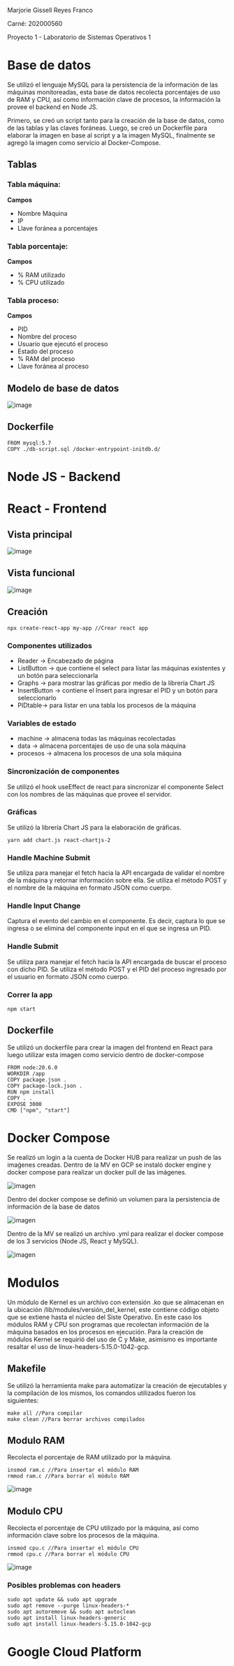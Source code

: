 Marjorie Gissell Reyes Franco

Carné: 202000560

Proyecto 1 - Laboratorio de Sistemas Operativos 1

# Base de datos
Se utilizó el lenguaje MySQL para la persistencia de la información de las máquinas monitoreadas, esta base de datos recolecta porcentajes de uso de RAM y CPU, así como información clave de procesos, la información la provee el backend en Node JS.

Primero, se creó un script tanto para la creación de la base de datos, como de las tablas y las claves foráneas. Luego, se creó un Dockerfile para elaborar la imagen en base al script y a la imagen MySQL, finalmente se agregó la imagen como servicio al Docker-Compose.
## Tablas
### Tabla máquina:
**Campos**
* Nombre Máquina
* IP
* Llave foránea a porcentajes

### Tabla porcentaje:
**Campos**
* % RAM utilizado
* % CPU utilizado

### Tabla proceso:
**Campos**
* PID
* Nombre del proceso
* Usuario que ejecutó el proceso
* Estado del proceso
* % RAM del proceso
* Llave foránea al proceso

## Modelo de base de datos
![image](https://github.com/Marjxg/SO1_2S2023_202000560/assets/78390305/7580dfe9-5cba-4b3d-95b8-9de95e0c3d8c)


## Dockerfile
```
FROM mysql:5.7
COPY ./db-script.sql /docker-entrypoint-initdb.d/
```

# Node JS - Backend


# React - Frontend
## Vista principal
![image](https://github.com/Marjxg/SO1_2S2023_202000560/assets/78390305/f7dcf118-82c4-4275-8603-8ecdbaf645fc)

## Vista funcional
![image](https://github.com/Marjxg/SO1_2S2023_202000560/assets/78390305/d0b4cfcc-a755-459e-979d-cb9894673fe6)

## Creación
```
npx create-react-app my-app //Crear react app
```
### Componentes utilizados
* Reader -> Encabezado de página
* ListButton -> que contiene el select para listar las máquinas existentes y un botón para seleccionarla
* Graphs -> para mostrar las gráficas por medio de la librería Chart JS
* InsertButton -> contiene el Insert para ingresar el PID y un botón para seleccionarlo
* PIDtable-> para listar en una tabla los procesos de la máquina

### Variables de estado
* machine -> almacena todas las máquinas recolectadas
* data -> almacena porcentajes de uso de una sola máquina
* procesos -> almacena los procesos de una sola máquina

### Sincronización de componentes
Se utilizó el hook useEffect de react para sincronizar el componente Select con los nombres de las máquinas que provee el servidor.

### Gráficas
Se utilizó la librería Chart JS para la elaboración de gráficas.
```
yarn add chart.js react-chartjs-2
```

### Handle Machine Submit
Se utiliza para manejar el fetch hacia la API encargada de validar el nombre de la máquina y retornar información sobre ella.
Se utiliza el método POST y el nombre de la máquina en formato JSON como cuerpo.

### Handle Input Change
Captura el evento del cambio en el componente. Es decir, captura lo que se ingresa o se elimina del componente input en el que se ingresa un PID.

### Handle Submit 
Se utiliza para manejar el fetch hacia la API encargada de buscar el proceso con dicho PID. 
Se utiliza el método POST y el PID del proceso ingresado por el usuario en formato JSON como cuerpo.

### Correr la app
```
npm start
```
## Dockerfile
Se utilizó un dockerfile para crear la imagen del frontend en React para luego utilizar esta imagen como servicio dentro de docker-compose
```
FROM node:20.6.0
WORKDIR /app
COPY package.json .
COPY package-lock.json .
RUN npm install
COPY . .
EXPOSE 3000
CMD ["npm", "start"]
```

  
# Docker Compose
Se realizó un login a la cuenta de Docker HUB para realizar un push de las imaǵenes creadas. Dentro de la MV en GCP se instaló docker engine y docker compose para realizar un docker pull de las imágenes.

![imagen](https://github.com/Marjxg/SO1_2S2023_202000560/assets/78390305/b46b7775-330b-434d-92a6-409347646050)

Dentro del docker compose se definió un volumen para la persistencia de información de la base de datos

![imagen](https://github.com/Marjxg/SO1_2S2023_202000560/assets/78390305/5ced7a7c-4b9c-477a-a679-8d18b142f754)


Dentro de la MV se realizó un archivo .yml para realizar el docker compose de los 3 servicios (Node JS, React y MySQL).

![imagen](https://github.com/Marjxg/SO1_2S2023_202000560/assets/78390305/b52ef5b3-f38a-4e86-9791-bbf90c2e7079)

# Modulos
Un módulo de Kernel es un archivo con extensión .ko que se almacenan en la ubicación /lib/modules/versión_del_kernel, este contiene código objeto que se extiene hasta el núcleo del Siste Operativo. En este caso los módulos RAM y CPU son programas que recolectan información de la máquina basados en los procesos en ejecución.
Para la creación de módulos Kernel se requirió del uso de C y Make, asimismo es importante resaltar el uso de linux-headers-5.15.0-1042-gcp.
## Makefile
Se utilizó la herramienta make para automatizar la creación de ejecutables y la compilación de los mismos, los comandos utilizados fueron los siguientes:
```
make all //Para compilar
make clean //Para borrar archivos compilados
```
## Modulo RAM
Recolecta el porcentaje de RAM utilizado por la máquina.
```
insmod ram.c //Para insertar el módulo RAM
rmmod ram.c //Para borrar el módulo RAM
```
![image](https://github.com/Marjxg/SO1_2S2023_202000560/assets/78390305/bf1f5d79-d7a4-4c57-8bec-c1f0b281fdfb)

## Modulo CPU
Recolecta el porcentaje de CPU utilizado por la máquina, así como información clave sobre los procesos de la máquina.
```
insmod cpu.c //Para insertar el módulo CPU
rmmod cpu.c //Para borrar el módulo CPU
```
![image](https://github.com/Marjxg/SO1_2S2023_202000560/assets/78390305/7c5e7cf0-df9c-46e3-b5e5-fc87c8456bfa)

### Posibles problemas con headers
```
sudo apt update && sudo apt upgrade
sudo apt remove --purge linux-headers-*
sudo apt autoremove && sudo apt autoclean
sudo apt install linux-headers-generic
sudo apt install linux-headers-5.15.0-1042-gcp
```

# Google Cloud Platform
